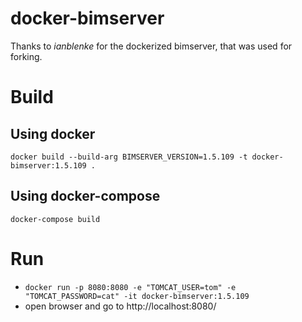 # docker-bimserver

Thanks to _ianblenke_ for the dockerized bimserver, that was used for forking.

# Build

## Using docker

`docker build --build-arg BIMSERVER_VERSION=1.5.109 -t docker-bimserver:1.5.109 .`

## Using docker-compose

`docker-compose build`

# Run

* `docker run -p 8080:8080 -e "TOMCAT_USER=tom" -e "TOMCAT_PASSWORD=cat" -it docker-bimserver:1.5.109`
* open browser and go to http://localhost:8080/
